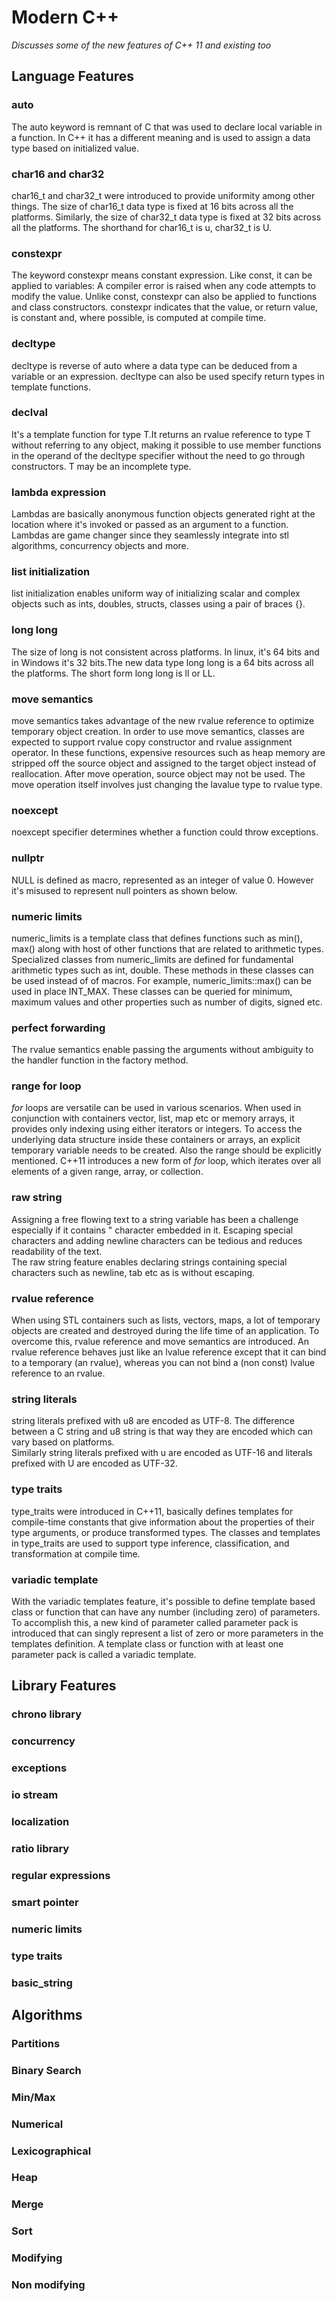 # Modern C++ #
*Discusses some of the new features of C++ 11 and existing too*
## Language Features ##

### auto
The auto keyword is remnant of C that was used to declare local variable in a function. In C++ it has a different meaning and is used to assign a data type based on initialized value. 

### char16 and char32
char16_t  and char32_t  were introduced to provide uniformity among other things. The size of char16_t data type is fixed at 16 bits across all the platforms.
Similarly, the size of char32_t data type is fixed at 32 bits across all the platforms. 
The shorthand for char16_t is u, char32_t is U.
### constexpr
The keyword constexpr means constant expression. Like const, it can be applied to variables: A compiler error is raised when any code attempts to modify the value. Unlike const, constexpr can also be applied to functions and class constructors. constexpr indicates that the value, or return value, is constant and, where possible, is computed at compile time.
### decltype
decltype is reverse of auto where a data type can be deduced from a variable or an expression. decltype can also be used specify return types in template functions.
### declval
It's a template function for type T.It returns an rvalue reference to type T without referring to any object, making it possible to use member functions in the operand of the decltype specifier without the need to go through constructors. T may be an incomplete type.
### lambda expression
Lambdas are basically anonymous function objects generated right at the location where it's invoked or passed as an argument to a function. Lambdas are game changer since they seamlessly integrate into stl algorithms, concurrency objects and more. 
### list initialization
list initialization enables uniform way of initializing scalar and complex objects such as ints, doubles, structs, classes using a pair of braces {}. 
### long long
The size of long is not consistent across platforms. In linux,  it's 64 bits and in Windows it's 32 bits.The new data type long long is a 64 bits across all the platforms. The short form long long is ll or LL.
### move semantics
move semantics takes advantage of  the new rvalue reference to optimize temporary object creation. In order to use move semantics, classes are expected to support rvalue copy constructor and rvalue assignment operator. In these functions, expensive resources such as heap memory are stripped off the source object and assigned to the target object instead of reallocation. After move operation, source object may not be used. 
The move operation itself involves just changing the lavalue type to rvalue type.
### noexcept
noexcept specifier determines whether a function could throw exceptions. 
### nullptr
NULL is defined as macro, represented as an integer of value 0. However it's misused to represent null pointers as shown below.
### numeric limits
numeric_limits is a template class that defines functions such as min(), max() along with host of other functions that are related to arithmetic types. Specialized classes from numeric_limits are defined for fundamental arithmetic types such as int, double. These methods in these classes can be used instead of  of macros. For example, numeric_limits<int>::max() can be used in place INT_MAX. These classes can be queried for minimum, maximum values and other properties such as number of digits, signed etc. 
### perfect forwarding
The rvalue semantics enable passing the arguments without ambiguity  to the handler function in the factory method.
### range for loop
*for* loops are versatile can be used in various scenarios. When used in conjunction with containers vector, list, map  etc or memory arrays, it provides only indexing using either iterators or integers. To access the underlying data structure inside these containers or arrays, an explicit temporary variable needs to be created. Also the range should be explicitly mentioned. C++11 introduces a new form of *for* loop, which iterates over all elements of a given range, array,
or collection. 
### raw string
Assigning a free flowing text to a string variable has been a challenge especially if it contains " character embedded in it. Escaping special characters  and adding newline characters can be tedious and reduces readability of the text.  
The raw string feature enables declaring strings containing special characters such as newline, tab etc as is without escaping.
### rvalue reference
When using STL containers such as lists, vectors, maps, a lot of temporary objects are created and destroyed during the life time of an application. 
To overcome this, rvalue reference and move semantics are introduced.
An rvalue reference behaves just like an lvalue reference except that it can bind to a temporary (an rvalue), whereas you can not bind a (non const) lvalue reference to an rvalue.
### string literals
string literals prefixed with u8 are encoded as UTF-8. The difference between a C string and u8 string is that way they are encoded which can vary based on platforms.  
Similarly string literals prefixed with u are encoded as UTF-16 and literals prefixed with U are encoded as UTF-32.
### type traits
type_traits were introduced in C++11, basically defines templates for compile-time constants that give information about the properties of their type arguments, or produce transformed types. The classes and templates in type_traits are used to support type inference, classification, and transformation at compile time.
### variadic template
With the variadic templates feature, it's possible to define template based class or function that can have any number (including zero) of parameters. 
To accomplish this, a new kind of parameter called parameter pack is introduced that can singly represent a list of zero or more parameters in the templates definition. A template class or function with at least one parameter pack is called a variadic template.
## Library Features ##

### chrono library

### concurrency
 
### exceptions
 
### io stream
 
### localization
 
### ratio library
 
### regular expressions
 
### smart pointer
 
### numeric limits
 
### type traits
 
### basic_string

## Algorithms

### Partitions

### Binary Search

### Min/Max

### Numerical

### Lexicographical

### Heap

### Merge

### Sort

### Modifying

### Non modifying




